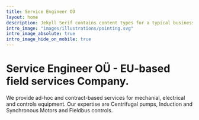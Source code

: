 ```yaml
---
title: Service Engineer OÜ
layout: home
description: Jekyll Serif contains content types for a typical business website. The theme is fully responsive, blazing fast and artfully illustrated.
intro_image: "images/illustrations/pointing.svg"
intro_image_absolute: true
intro_image_hide_on_mobile: true
---
```


# Service Engineer OÜ - EU-based field services Company.

We provide ad-hoc and contract-based services for mechanial, electrical and controls equipment. Our expertise are Centrifugal pumps, Induction and Synchronous Motors and Fieldbus controls.
